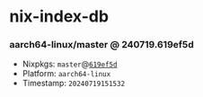 # nix-index-db
### aarch64-linux/master @ 240719.619ef5d
- Nixpkgs: `master`@[`619ef5d`](https://github.com/NixOS/nixpkgs/commit/619ef5d3dc5615e4ab7e027671f8df1419084887)
- Platform: `aarch64-linux`
- Timestamp: `20240719151532`
